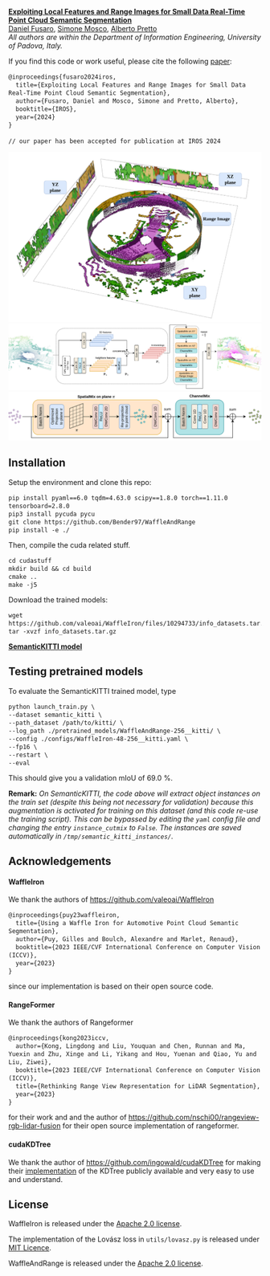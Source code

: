 [**Exploiting Local Features and Range Images for Small Data Real-Time Point Cloud Semantic Segmentation**](https://ras.papercept.net/conferences/conferences/IROS24/program/IROS24_ContentListWeb_3.html#wepi3t5_03)  
[Daniel Fusaro](https://www.dei.unipd.it/en/persona/85ed20c7cab60b5a1ee989237cc70ec2),
[Simone Mosco](https://www.dei.unipd.it/persona/ec7b2218b236d88ae0be5ca08e73ab80),
[Alberto Pretto](https://www.dei.unipd.it/en/persona/C36EC9D29C2C5DFB03BFE9E045B32FD9)  
*All authors are within the Department of Information Engineering, University of Padova, Italy.*


If you find this code or work useful, please cite the following [paper](https://ras.papercept.net/conferences/conferences/IROS24/program/IROS24_ContentListWeb_3.html#wepi3t5_03):
```
@inproceedings{fusaro2024iros,
  title={Exploiting Local Features and Range Images for Small Data Real-Time Point Cloud Semantic Segmentation},
  author={Fusaro, Daniel and Mosco, Simone and Pretto, Alberto},
  booktitle={IROS},
  year={2024}
}

// our paper has been accepted for publication at IROS 2024
```



![](./imgs/illustration.png)
![](./imgs/fusaro2024iros_top.svg)
![](./imgs/fusaro2024iros_bottom.svg)


## Installation

Setup the environment and clone this repo:
```
pip install pyaml==6.0 tqdm=4.63.0 scipy==1.8.0 torch==1.11.0 tensorboard=2.8.0
pip3 install pycuda pycu
git clone https://github.com/Bender97/WaffleAndRange
pip install -e ./
```

Then, compile the cuda related stuff.
```
cd cudastuff
mkdir build && cd build
cmake ..
make -j5
```


Download the trained models:
```
wget https://github.com/valeoai/WaffleIron/files/10294733/info_datasets.tar.gz
tar -xvzf info_datasets.tar.gz
```
[**SemanticKITTI model**](https://drive.google.com/file/d/1bSiQIvdA9P08NJS05qNXpcsAd6l_sIDw/view?usp=sharing)



## Testing pretrained models

To evaluate the SemanticKITTI trained model, type
```
python launch_train.py \
--dataset semantic_kitti \
--path_dataset /path/to/kitti/ \
--log_path ./pretrained_models/WaffleAndRange-256__kitti/ \
--config ./configs/WaffleIron-48-256__kitti.yaml \
--fp16 \
--restart \
--eval
```
This should give you a validation mIoU of 69.0 %.

**Remark:** *On SemanticKITTI, the code above will extract object instances on the train set (despite this being not necessary for validation) because this augmentation is activated for training on this dataset (and this code re-use the training script). This can be bypassed by editing the `yaml` config file and changing the entry `instance_cutmix` to `False`. The instances are saved automatically in `/tmp/semantic_kitti_instances/`.*

## Acknowledgements

#### WaffleIron
We thank the authors of
https://github.com/valeoai/WaffleIron

```
@inproceedings{puy23waffleiron,
  title={Using a Waffle Iron for Automotive Point Cloud Semantic Segmentation},
  author={Puy, Gilles and Boulch, Alexandre and Marlet, Renaud},
  booktitle={2023 IEEE/CVF International Conference on Computer Vision (ICCV)},
  year={2023}
}
```
since our implementation is based on their open source code.

#### RangeFormer
We thank the authors of Rangeformer
```
@inproceedings{kong2023iccv,
  author={Kong, Lingdong and Liu, Youquan and Chen, Runnan and Ma, Yuexin and Zhu, Xinge and Li, Yikang and Hou, Yuenan and Qiao, Yu and Liu, Ziwei},
  booktitle={2023 IEEE/CVF International Conference on Computer Vision (ICCV)}, 
  title={Rethinking Range View Representation for LiDAR Segmentation}, 
  year={2023}
}
```
for their work and and the author of https://github.com/nschi00/rangeview-rgb-lidar-fusion for their open source implementation of rangeformer.


#### cudaKDTree
We thank the author of
https://github.com/ingowald/cudaKDTree
for making their [implementation](https://github.com/ingowald/cudaKDTree) of the KDTree publicly available and very easy to use and understand.



## License
WaffleIron is released under the [Apache 2.0 license](./LICENSE). 

The implementation of the Lovász loss in `utils/lovasz.py` is released under 
[MIT Licence](https://github.com/bermanmaxim/LovaszSoftmax/blob/master/LICENSE).

WaffleAndRange is released under the [Apache 2.0 license](./LICENSE). 
